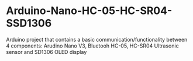 # Arduino-Nano-HC-05-HC-SR04-SSD1306
Arduino project that contains a basic communication/functionality between 4 components: Arudino Nano V3, Bluetooh HC-05, HC-SR04 Ultrasonic sensor and SD1306 OLED display
